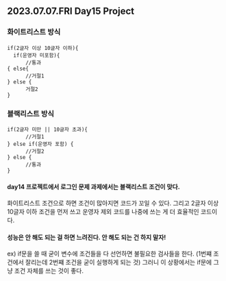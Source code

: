 ## 2023.07.07.FRI Day15 Project

### 화이트리스트 방식
```
if(2글자 이상 10글자 이하){
  if(운영자 미포함){
      //통과
{ else{
      //거절1
} else {
      거절2
}
```

### 블랙리스트 방식
```
if(2글자 미만 || 10글자 초과){
      //거절1
} else if(운영자 포함) {
      //거절2
} else {
      //통과
}
```

#### day14 프로젝트에서 로그인 문제 과제에서는 블랙리스트 조건이 맞다.
화이트리스트 조건으로 하면 조건이 많아지면 코드가 꼬일 수 있다.
그리고 2글자 이상 10글자 이하 조건을 먼저 쓰고 운영자 제외 코드를 나중에 쓰는 게 더 효율적인 코드이다.

#### 성능은 안 해도 되는 걸 하면 느려진다. 안 해도 되는 건 하지 말자! 
ex) if문을 쓸 때 굳이 변수에 조건들을 다 선언하면 불필요한 검사들을 한다. 
(1번쨰 조건에서 잘리는데 2번쨰 조건을 굳이 실행하게 되는 것)
그러니 이 상황에서는 if문에 그냥 조건 자체를 쓰는 것이 좋다.
